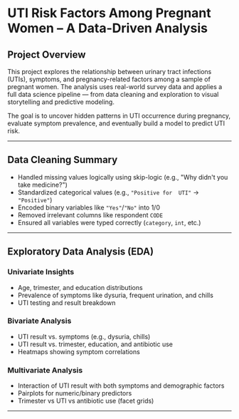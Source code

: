 

# UTI Risk Factors Among Pregnant Women – A Data-Driven Analysis

##  Project Overview

This project explores the relationship between urinary tract infections (UTIs), symptoms, and pregnancy-related factors among a sample of pregnant women. The analysis uses real-world survey data and applies a full data science pipeline — from data cleaning and exploration to visual storytelling and predictive modeling.

The goal is to uncover hidden patterns in UTI occurrence during pregnancy, evaluate symptom prevalence, and eventually build a model to predict UTI risk.

---

##  Data Cleaning Summary

- Handled missing values logically using skip-logic (e.g., "Why didn't you take medicine?")
- Standardized categorical values (e.g., `"Positive for  UTI"` → `"Positive"`)
- Encoded binary variables like `"Yes"`/`"No"` into 1/0
- Removed irrelevant columns like respondent `CODE`
- Ensured all variables were typed correctly (`category`, `int`, etc.)

---

## Exploratory Data Analysis (EDA)

###  Univariate Insights
- Age, trimester, and education distributions
- Prevalence of symptoms like dysuria, frequent urination, and chills
- UTI testing and result breakdown

###  Bivariate Analysis
- UTI result vs. symptoms (e.g., dysuria, chills)
- UTI result vs. trimester, education, and antibiotic use
- Heatmaps showing symptom correlations

###  Multivariate Analysis
- Interaction of UTI result with both symptoms and demographic factors
- Pairplots for numeric/binary predictors
- Trimester vs UTI vs antibiotic use (facet grids)

---

